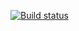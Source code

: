 [![Build status](https://ci.appveyor.com/api/projects/status/k42vqiukxjpaneho?svg=true)](https://ci.appveyor.com/project/IVAN37853/page-objects-homework)
